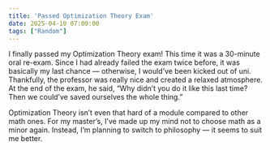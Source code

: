 ```yaml
---
title: 'Passed Optimization Theory Exam'
date: 2025-04-10 07:00:00
tags: ["Random"]
---
```


I finally passed my Optimization Theory exam! This time it was a 30-minute oral re-exam. Since I had already failed the exam twice before, it was basically my last chance — otherwise, I would’ve been kicked out of uni. Thankfully, the professor was really nice and created a relaxed atmosphere. At the end of the exam, he said, “Why didn’t you do it like this last time? Then we could’ve saved ourselves the whole thing.”

Optimization Theory isn’t even that hard of a module compared to other math ones. For my master’s, I’ve made up my mind not to choose math as a minor again. Instead, I’m planning to switch to philosophy — it seems to suit me better.

